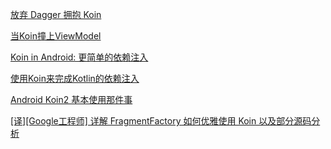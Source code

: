 [放弃 Dagger 拥抱 Koin](https://juejin.im/post/6844904158324064269)

[当Koin撞上ViewModel](https://juejin.im/post/6844903745688436743)

[Koin in Android: 更简单的依赖注入](https://juejin.im/post/6844904202586554382)

[使用Koin来完成Kotlin的依赖注入](https://juejin.im/post/6844903929117933576)

[Android Koin2 基本使用那件事](https://juejin.im/post/6844903935090786318)

[[译][Google工程师] 详解 FragmentFactory 如何优雅使用 Koin 以及部分源码分析](https://juejin.im/post/6844904167685750798)

[]()

[]()

[]()

[]()

[]()

[]()

[]()

[]()

[]()

[]()









